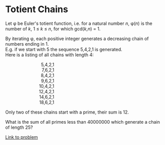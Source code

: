 # Totient Chains

<p>Let φ be Euler's totient function, i.e. for a natural number <var>n</var>,
φ(<var>n</var>) is the number of <var>k</var>, 1 ≤ <var>k</var> ≤ <var>n</var>, for which gcd(<var>k</var>,<var>n</var>) = 1.</p>

<p>By iterating φ, each positive integer generates a decreasing chain of numbers ending in 1.<br />
E.g. if we start with 5 the sequence 5,4,2,1 is generated.<br />
Here is a listing of all chains with length 4:</p>

<div style="text-align:right;margin-right:350px;">
5,4,2,1<br />
7,6,2,1<br />
8,4,2,1<br />
9,6,2,1<br />
10,4,2,1<br />
12,4,2,1<br />
14,6,2,1<br />
18,6,2,1</div>

<p>Only two of these chains start with a prime, their sum is 12.</p>

<p>What is the sum of all primes less than 40000000 which generate a chain of length 25?</p>




[Link to problem](https://projecteuler.net/problem=214)
